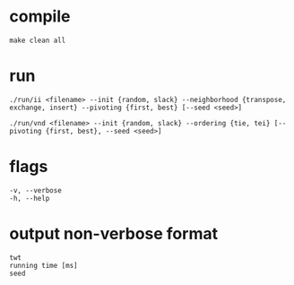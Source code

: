 

# compile

	make clean all


# run

	./run/ii <filename> --init {random, slack} --neighborhood {transpose, exchange, insert} --pivoting {first, best} [--seed <seed>]

	./run/vnd <filename> --init {random, slack} --ordering {tie, tei} [--pivoting {first, best}, --seed <seed>]


# flags

	-v, --verbose
	-h, --help


# output non-verbose format

	twt
	running time [ms]
	seed